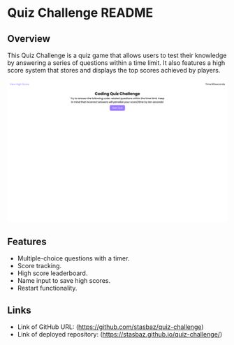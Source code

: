 # Quiz Challenge README

## Overview

This Quiz Challenge is a quiz game that allows users to test their knowledge by answering a series of questions within a time limit. It also features a high score system that stores and displays the top scores achieved by players.

![Quiz Screenshot](./127.0.0.1_5500_.png)

## Features

- Multiple-choice questions with a timer.
- Score tracking.
- High score leaderboard.
- Name input to save high scores.
- Restart functionality.


## Links
- Link of GitHub URL: (https://github.com/stasbaz/quiz-challenge)
- Link of deployed repository: (https://stasbaz.github.io/quiz-challenge/)
